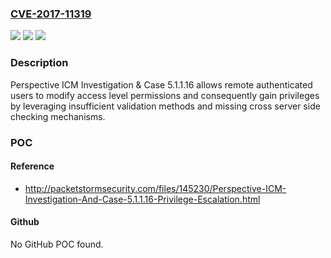 ### [CVE-2017-11319](https://cve.mitre.org/cgi-bin/cvename.cgi?name=CVE-2017-11319)
![](https://img.shields.io/static/v1?label=Product&message=n%2Fa&color=blue)
![](https://img.shields.io/static/v1?label=Version&message=n%2Fa&color=blue)
![](https://img.shields.io/static/v1?label=Vulnerability&message=n%2Fa&color=brighgreen)

### Description

Perspective ICM Investigation & Case 5.1.1.16 allows remote authenticated users to modify access level permissions and consequently gain privileges by leveraging insufficient validation methods and missing cross server side checking mechanisms.

### POC

#### Reference
- http://packetstormsecurity.com/files/145230/Perspective-ICM-Investigation-And-Case-5.1.1.16-Privilege-Escalation.html

#### Github
No GitHub POC found.

